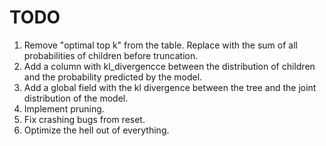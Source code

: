 # TODO

1. Remove "optimal top k" from the table. Replace with the sum of all probabilities of children before truncation. 
2. Add a column with kl_divergencce between the distribution of children and the probability predicted by the model. 
3. Add a global field with the kl divergence between the tree and the joint distribution of the model. 
4. Implement pruning. 
5. Fix crashing bugs from reset.
6. Optimize the hell out of everything.  